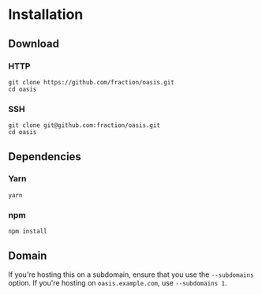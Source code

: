 # Installation

## Download

### HTTP

```shell
git clone https://github.com/fraction/oasis.git
cd oasis
```

### SSH

```shell
git clone git@github.com:fraction/oasis.git
cd oasis
```

## Dependencies

### Yarn

```shell
yarn
```

### npm

```shell
npm install
```

## Domain

If you're hosting this on a subdomain, ensure that you use the `--subdomains`
option. If you're hosting on `oasis.example.com`, use `--subdomains 1`.

